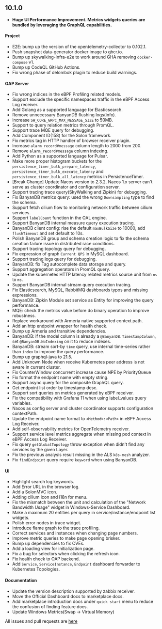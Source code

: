 ## 10.1.0

* **Huge UI Performance Improvement. Metrics widgets queries are bundled by leveraging the GraphQL capabilities.**

#### Project

* E2E: bump up the version of the opentelemetry-collector to 0.102.1.
* Push snapshot data-generator docker image to ghcr.io.
* Bump up skywalking-infra-e2e to work around GHA removing `docker-compose` v1.
* Bump up CodeQL GitHub Actions.
* Fix wrong phase of delombok plugin to reduce build warnings.

#### OAP Server

* Fix wrong indices in the eBPF Profiling related models.
* Support exclude the specific namespaces traffic in the eBPF Access Log receiver.
* Add Golang as a supported language for Elasticsearch.
* Remove unnecessary BanyanDB flushing logs(info).
* Increase `SW_CORE_GRPC_MAX_MESSAGE_SIZE` to 50MB.
* Support to query relation metrics through PromQL.
* Support trace MQE query for debugging.
* Add Component ID(158) for the Solon framework.
* Fix metrics tag in HTTP handler of browser receiver plugin.
* Increase `alarm_record#message` column length to 2000 from 200.
* Remove `alarm_record#message` column indexing.
* Add Python as a supported language for Pulsar.
* Make more proper histogram buckets for the `persistence_timer_bulk_prepare_latency`,
  `persistence_timer_bulk_execute_latency` and `persistence_timer_bulk_all_latency` metrics in PersistenceTimer.
* [Break Change] Update Nacos version to 2.3.2. Nacos 1.x server can't serve as cluster coordinator and configuration server.
* Support tracing trace query(SkyWalking and Zipkin) for debugging.
* Fix BanyanDB metrics query: used the wrong `Downsampling` type to find the schema.
* Support fetch cilium flow to monitoring network traffic between cilium services.
* Support `labelCount` function in the OAL engine.
* Support BanyanDB internal measure query execution tracing.
* BanyanDB client config: rise the default `maxBulkSize` to 10000, add `flushTimeout` and set default to 10s.
* Polish BanyanDB group and schema creation logic to fix the schema creation failure issue in distributed race conditions.
* Support tracing topology query for debugging.
* Fix expression of graph `Current QPS` in MySQL dashboard.
* Support tracing logs query for debugging.
* BanyanDB: fix Tag autocomplete data storage and query.
* Support aggregation operators in PromQL query.
* Update the kubernetes HTTP latency related metrics source unit from `ns` to `ms`.
* Support BanyanDB internal stream query execution tracing.
* Fix Elasticsearch, MySQL, RabbitMQ dashboards typos and missing expressions.
* BanyanDB: Zipkin Module set service as Entity for improving the query performance.
* MQE: check the metrics value before do binary operation to improve robustness.
* Replace workaround with Armeria native supported context path.
* Add an http endpoint wrapper for health check.
* Bump up Armeria and transitive dependencies.
* BanyanDB: if the model column is already a `@BanyanDB.TimestampColumn`, set `@BanyanDB.NoIndexing` on it to reduce indexes.
* BanyanDB: stream sort-by `time` query, use internal time-series rather than `index` to improve the query performance.
* Bump up graphql-java to 21.5.
* Add Unknown Node when receive Kubernetes peer address is not aware in current cluster.
* Fix CounterWindow concurrent increase cause NPE by PriorityQueue
* Fix format the endpoint name with empty string.
* Support async query for the composite GraphQL query.
* Get endpoint list order by timestamp desc.
* Support sort queries on metrics generated by eBPF receiver.
* Fix the compatibility with Grafana 11 when using label_values query variables.
* Nacos as config server and cluster coordinator supports configuration contextPath.
* Update the endpoint name format to `<Method>:<Path>` in eBPF Access Log Receiver.
* Add self-observability metrics for OpenTelemetry receiver.
* Support service level metrics aggregate when missing pod context in eBPF Access Log Receiver.
* Fix query `getGlobalTopology` throw exception when didn't find any services by the given Layer.
* Fix the previous analysis result missing in the ALS `k8s-mesh` analyzer.
* Fix `findEndpoint` query require `keyword` when using BanyanDB.

#### UI

* Highlight search log keywords.
* Add Error URL in the browser log.
* Add a SolonMVC icon.
* Adding cilium icon and i18n for menu.
* Fix the mismatch between the unit and calculation of the "Network Bandwidth Usage" widget in Windows-Service Dashboard.
* Make a maximum 20 entities per query in service/instance/endpoint list widgets.
* Polish error nodes in trace widget.
* Introduce flame graph to the trace profiling.
* Correct services and instances when changing page numbers.
* Improve metric queries to make page opening brisker.
* Bump up dependencies to fix CVEs.
* Add a loading view for initialization page.
* Fix a bug for selectors when clicking the refresh icon.
* Fix health check to OAP backend.
* Add `Service`, `ServiceInstance`, `Endpoint` dashboard forwarder to Kubernetes Topologies. 

#### Documentation

* Update the version description supported by zabbix receiver.
* Move the Official Dashboard docs to marketplace docs.
* Add marketplace introduction docs under `quick start` menu to reduce the confusion of finding feature docs.
* Update Windows Metrics(Swap -> Virtual Memory)

All issues and pull requests are [here](https://github.com/apache/skywalking/milestone/205?closed=1)
